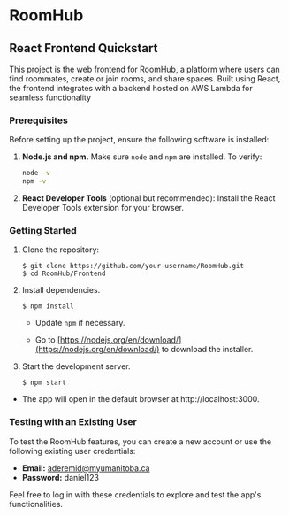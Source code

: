 # RoomHub

## React Frontend Quickstart
This project is the web frontend for RoomHub, a platform where users can find roommates, create or join rooms, and share spaces. Built using React, the frontend integrates with a backend hosted on AWS Lambda for seamless functionality

### Prerequisites

Before setting up the project, ensure the following software is installed:

1. **Node.js and npm.** Make sure `node` and `npm` are installed. To verify:
   ```bash
   node -v
   npm -v
    ```

2. **React Developer Tools** (optional but recommended): Install the React Developer Tools extension for your browser.

### Getting Started

1. Clone the repository:
    ```
    $ git clone https://github.com/your-username/RoomHub.git
    $ cd RoomHub/Frontend
    ```

2. Install dependencies.
    ```
    $ npm install
    ```
    - Update `npm` if necessary.

    - Go to [https://nodejs.org/en/download/](https://nodejs.org/en/download/) to download the installer.

3. Start the development server.
    ```
    $ npm start
    ```

- The app will open in the default browser at http://localhost:3000.

### Testing with an Existing User

To test the RoomHub features, you can create a new account or use the following existing user credentials:

- **Email:** aderemid@myumanitoba.ca
- **Password:** daniel123

Feel free to log in with these credentials to explore and test the app's functionalities.

